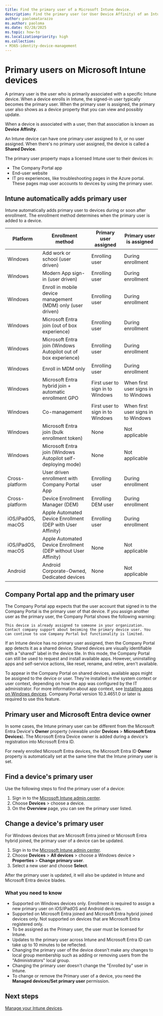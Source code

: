 ```yaml
---
title: Find the primary user of a Microsoft Intune device.
description: Find the primary user (or User Device Affinity) of an Intune device.
author: paolomatarazzo
ms.author: paoloma
ms.date: 02/28/2025
ms.topic: how-to
ms.localizationpriority: high
ms.collection:
- M365-identity-device-management
---
```


# Primary users on Microsoft Intune devices

A primary user is the user who is primarily associated with a specific Intune device. When a device enrolls in Intune, the signed-in user typically becomes the primary user. When the primary user is assigned, the primary user also shows as a device property that you can view and possibly update.

When a device is associated with a user, then that association is known as **Device Affinity**.

An Intune device can have one primary user assigned to it, or no user assigned. When there's no primary user assigned, the device is called a **Shared Device**.

The primary user property maps a licensed Intune user to their devices in:

- The Company Portal app
- End-user website
- IT pro experiences, like troubleshooting pages in the Azure portal. These pages map user accounts to devices by using the primary user.

## Intune automatically adds primary user

Intune automatically adds primary user to devices during or soon after enrollment. The enrollment method determines when the primary user is added to a device.

| Platform | Enrollment method | Primary user assigned | Primary user is assigned |
| ---- | ---- | ---- | ---- |
| Windows | Add work or school (user driven) | Enrolling user | During enrollment |
| Windows | Modern App sign-in (user driven) | Enrolling user | During enrollment |
| Windows | Enroll in mobile device management (MDM) only (user driven) | Enrolling user | During enrollment |
| Windows | Microsoft Entra join (out of box experience) | Enrolling user | During enrollment |
| Windows | Microsoft Entra join (Windows Autopilot out of box experience) | Enrolling user | During enrollment |
| Windows | Enroll in MDM only | Enrolling user | During enrollment |
| Windows | Microsoft Entra hybrid join + automatic enrollment GPO | First user to sign in to Windows | When first user signs in to Windows|
| Windows | Co-management | First user to sign in to Windows | When first user signs in to Windows |
| Windows | Microsoft Entra join (bulk enrollment token) | None | Not applicable |
| Windows | Microsoft Entra join (Windows Autopilot self-deploying mode) | None | Not applicable |
| Cross-platform | User driven enrollment with Company Portal App | Enrolling user | During enrollment |
| Cross-platform | Device Enrollment Manager (DEM) | Enrolling DEM user | During enrollment |
| iOS/iPadOS, macOS | Apple Automated Device Enrollment (DEP with User Affinity) | Enrolling user | During enrollment |
| iOS/iPadOS, macOS | Apple Automated Device Enrollment (DEP without User Affinity) | None | Not applicable |
| Android | Android Corporate-Owned, Dedicated devices | None | Not applicable |

## Company Portal app and the primary user

The Company Portal app expects that the user account that signed in to the Company Portal is the primary user of that device. If you assign another user as the primary user, the Company Portal shows the following warning:

`This device is already assigned to someone in your organization. Contact company support about becoming the primary device user. You can continue to use Company Portal but functionality is limited.`

If an Intune device has no primary user assigned, then the Company Portal app detects it as a shared device. Shared devices are visually identifiable with a "shared" label in the device tile. In this mode, the Company Portal can still be used to request and install available apps. However, uninstalling apps and self-service actions, like reset, rename, and retire, aren't available.

To appear in the Company Portal on shared devices, available apps might be assigned to the device or user. They're installed in the system context or user context, depending on how the app was configured by the IT administrator. For more information about app context, see [Installing apps on Windows devices](../apps/apps-windows-10-app-deploy.md). Company Portal version 10.3.4651.0 or later is required to use this feature.

## Primary user and Microsoft Entra device owner

In some cases, the Intune primary user can be different from the Microsoft Entra Device's **Owner** property (viewable under **Devices** > **Microsoft Entra Devices**). The Microsoft Entra Device owner is added during a device's registration into Microsoft Entra ID.

For newly enrolled Microsoft Entra devices, the Microsoft Entra ID **Owner** property is automatically set at the same time that the Intune primary user is set.

## Find a device's primary user

Use the following steps to find the primary user of a device:

1. Sign in to the [Microsoft Intune admin center](https://go.microsoft.com/fwlink/?linkid=2109431).
2. Choose **Devices** > choose a device.
3. On the **Overview** page, you can see the primary user listed.

## Change a device's primary user

For Windows devices that are Microsoft Entra joined or Microsoft Entra hybrid joined, the primary user of a device can be updated.

1. Sign in to the [Microsoft Intune admin center](https://go.microsoft.com/fwlink/?linkid=2109431).
2. Choose **Devices** > **All devices** > choose a Windows device > **Properties** > **Change primary user**.
3. Select a new user and choose **Select**.

After the primary user is updated, it will also be updated in Intune and Microsoft Entra device blades.

### What you need to know

- Supported on Windows devices only. Enrollment is required to assign a new primary user on iOS/iPadOS and Android devices.
- Supported on Microsoft Entra joined and Microsoft Entra hybrid joined devices only. Not supported on devices that are Microsoft Entra registered only.
- To be assigned as the Primary user, the user must be licensed for Intune.
- Updates to the primary user across Intune and Microsoft Entra ID can take up to 10 minutes to be reflected.
- Changing the primary user of the device doesn't make any changes to local group membership such as adding or removing users from the "Administrators" local group.
- Changing the primary user doesn't change the "Enrolled by" user in Intune.
- To change or remove the Primary user of a device, you need the **Managed devices/Set primary user** permission.

## Next steps

[Manage your Intune devices](device-inventory.md).
